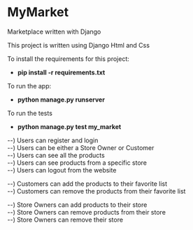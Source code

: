 # MyMarket
Marketplace written with Django  

This project is written using Django Html and Css  

To install the requirements for this project:
* __pip install -r requirements.txt__

To run the app:
* __python manage.py runserver__  

To run the tests
* __python manage.py test my_market__

--) Users can register and login  
--) Users can be either a Store Owner or Customer  
--) Users can see all the products  
--) Users can see products from a specific store  
--) Users can logout from the website  

--) Customers can add the products to their favorite list   
--) Customers can remove the products from their favorite list  

--) Store Owners can add products to their store  
--) Store Owners can remove products from their store  
--) Store Owners can remove their store   
